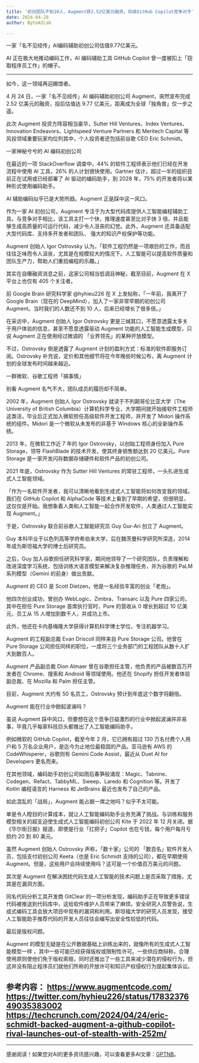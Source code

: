 ```yaml
---
title: '初创团队不到10人，Augment获2.52亿美元融资，将成GitHub Copilot竞争对手'
date: 2024-04-28
author: ByteAILab

---
```


一家「名不见经传」AI编码辅助初创公司估值9.77亿美元。

AI 正在极大地推动编码工作，AI 编码辅助工具 GitHub Copilot 曾一度被扣上「窃取程序员工作」的帽子。

---

如今，这一领域再迎踢馆者。

4 月 24 日，一家「名不见经传」AI 编码辅助初创公司 Augment，突然宣布完成 2.52 亿美元的融资，投后估值达 9.77 亿美元，距离成为全球「独角兽」仅一步之遥。

此次 Augment 投资方阵容相当豪华，Sutter Hill Ventures、Index Ventures、Innovation Endeavors、Lightspeed Venture Partners 和 Meritech Capital 等风投领域重要玩家均位列其中，个人投资者还包括前谷歌 CEO Eric Schmidt。

一家神秘兮兮的 AI 编码初创公司

在最近的一项 StackOverflow 调查中，44% 的软件工程师表示他们已经在开发流程中使用 AI 工具，26% 的人计划很快使用。Gartner 估计，超过一半的组织目前正在试用或已经部署了 AI 驱动的编码助手，到 2028 年，75% 的开发者将以某种形式使用编码助手。

AI 辅助编码似乎已是大势所趋。Augment 正是踩中这一风口。

作为一家 AI 初创公司，Augment 专注于为大型代码库提供人工智能编程辅助工具。与竞争对手相比，该工具主打一个快，推理速度甚至比对手快 3 倍，并且能够生成高质量的可运行代码，减少令人沮丧的幻觉。此外，Augment 还具备适配大型代码库、支持多开发者和团队、 强大的知识产权保护等功能。

Augment 创始人 Igor Ostrovsky 认为，「软件工程仍然是一项艰巨的工作，而且往往乏味而令人沮丧，尤其是在规模较大的情况下。人工智能可以提高软件质量和团队生产力，帮助人们重拾编程的乐趣。」

其实在自曝融资消息之前，这家公司相当低调且神秘，截至目前，Augment 在 X 平台上也仅有 405 个关注者。

前 Google Brain 研究科学家 @hyhieu226 在 X 上发帖称，「一年前，我离开了 Google Brain（现在的 DeepMind），加入了一家非常早期的初创公司 Augment。当时我们的人数还不到 10 人，后来已经增长了很多倍。」

在采访中，Augment 创始人 Igor Ostrovsky 更是三缄其口，不愿意透露太多关于用户体验的信息，甚至不愿意透露驱动 Augment 功能的人工智能生成模型，只说 Augment 正在使用经过微调的 「业界领先」的某种开放模型。

不过，Ostrovsky 倒是透露了 Augment 计划的盈利方式：标准的软件即服务订阅。Ostrovsky 补充说，定价和其他细节将在今年晚些时候公布，离 Augment 计划的全球发布时间越来越近。

一群微软、谷歌工程师「搞事情」

别看 Augment 名气不大，团队成员的履历却不简单。

2002 年，Augment 创始人 Igor Ostrovsky 就读于不列颠哥伦比亚大学（The University of British Columbia）计算机科学专业，大学期间就开始接软件工程师这类活，毕业后正式加入微软担任高级软件开发工程师，并开发了 Midori 操作系统的组件。Midori 是一个微软从未发布的非基于 Windows 核心的全新操作系统。

2013 年，在微软工作近 7 年的 Igor Ostrovsky，以创始工程师身份加入 Pure Storage，领导 FlashBlade 的技术开发，使其终身销售额达到 20 亿美元。Pure Storage 是一家开发闪存数据存储硬件和软件产品的初创公司。

2021 年底，Ostrovsky 作为 Sutter Hill Ventures 的常驻工程师，一头扎进生成式人工智能领域。

「作为一名软件开发者，我可以清晰地看到生成式人工智能将如何改变我的领域。我们在 GitHub Copilot 和 AlphaCode 等技术上看到了早期的希望，但很明显，这仅仅是开始。我想象着人类和人工智能一起合作开发软件，人类通过人工智能实现 Augment。」

于是，Ostrovsky 联合前谷歌人工智能研究员 Guy Gur-Ari 创立了 Augment。

Guy 本科毕业于以色列高等学府希伯来大学，后在魏茨曼科学研究所深造，2014 年成为斯坦福大学的博士后研究员。

之后，Guy 加入谷歌担任研究科学家，期间他领导了一个研究团队，负责理解和改进深度学习系统，包括训练大语言模型来解决复杂推理任务，并为谷歌的 PaLM 系列模型（Gemini 的前身）做出贡献。

Augment 的 CEO 是 Scott Dietzen，他是一名经验丰富的创业「老炮」。

他四次创业成功，曾创办 WebLogic、Zimbra、Transarc 以及 Pure 四家公司，其中在担任 Pure Storage 首席执行官时，Pure 的营收从 0 增长到超过 10 亿美元，员工从 15 人增加到数千人，并成功上市。

此外，他还在卡内基梅隆大学获得计算机科学博士学位，专注机器学习。

Augment 的工程副总裁 Evan Driscoll 同样来自 Pure Storage 公司。他曾在 Pure Storage 公司担任同样的职位，一度将三个业务部门的工程团队从数十人扩大到数百人。

Augment 产品副总裁 Dion Almaer 曾在谷歌担任主管，他负责的产品被数百万开发者在 Chrome、搜索和 Android 等领域使用。他还在 Shopify 担任开发者体验副总裁、在 Mozilla 和 Palm 担任主管。

目前，Augment 大约有 50 名员工，Ostrovsky 预计到年底这个数字将翻倍。

Augment 能在行业中掀起波澜吗？

虽说 Augment 踩中风口，但要想在这个竞争日益激烈的行业中掀起波澜并非易事，毕竟几乎每家科技巨头都推出了人工智能编码助手。

例如微软的 GitHub Copilot，截至今年 2 月，它已拥有超过 130 万名付费个人用户和 5 万名企业用户，是迄今为止地位最稳固的产品。亚马逊有 AWS 的 CodeWhisperer，谷歌则有 Gemini Code Assist，最近从 Duet AI for Developers 更名而来。

在其他领域，编码助手初创公司如雨后春笋般涌现：Magic、Tabnine、Codegen、Refact、TabbyML、Sweep、Laredo 和 Cognition 等。开发了 Kotlin 编程语言的 Harness 和 JetBrains 最近也发布了自己的产品。

如此混乱的「战局」，Augment 能占据一席之地吗？似乎不太可能。

单是令人瞠目的计算成本，就让人工智能编码助手业务充满了挑战。与训练和服务模型相关的超支迫使生成式人工智能编码初创公司 Kite 于 2022 年 12 月关闭。据《华尔街日报》报道，即使是行业「扛把子」Copilot 也在亏钱，每个用户每月亏损约 20 到 80 美元。

虽然 Augment 创始人 Ostrovsky 声称，「数十家」公司的 「数百名」软件开发人员，包括支付初创公司 Keeta（也是 Eric Schmidt 支持的公司），都在早期使用 Augment。但是，这些用户会持续使用吗？这可是一个价值百万美元的问题。

其次是 Augment 在解决困扰代码生成人工智能的技术问题上是否采取了措施，尤其是在漏洞方面。

同名代码分析工具开发商 GitClear 的一项分析发现，编码助手正在导致更多错误代码被推送到代码库中，这给软件维护人员带来了麻烦。安全研究人员警告说，生成式编码工具会放大项目中现有的漏洞和利用。斯坦福大学的研究人员发现，接受人工智能助手推荐代码的开发人员往往会编写出安全性较低的代码。

最后是版权问题。

Augment 的模型无疑是在公开数据基础上训练出来的，就像所有的生成式人工智能模型一样 ，其中一些可能已经获得版权或限制性许可。一些供应商辩称，合理使用原则使他们免于版权索赔，同时还推出了一些工具来减少潜在的侵权行为，但这并没有阻止程序员们就他们所称的开放许可和知识产权侵权行为提起集体诉讼。

参考内容：
https://www.augmentcode.com/
https://twitter.com/hyhieu226/status/1783237649035383002
https://techcrunch.com/2024/04/24/eric-schmidt-backed-augment-a-github-copilot-rival-launches-out-of-stealth-with-252m/ 
---
---
感谢阅读！如果您对AI的更多资讯感兴趣，可以查看更多AI文章：[GPTNB](https://gptnb.com)。